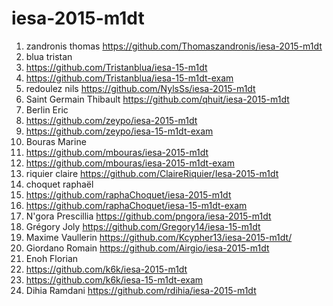 # iesa-2015-m1dt

1. zandronis thomas https://github.com/Thomaszandronis/iesa-2015-m1dt
1. blua tristan 
  2. https://github.com/Tristanblua/iesa-15-m1dt
  3. https://github.com/Tristanblua/iesa-15-m1dt-exam
1. redoulez nils https://github.com/NylsSs/iesa-2015-m1dt
1. Saint Germain Thibault https://github.com/qhuit/iesa-2015-m1dt
1. Berlin Eric
  2. https://github.com/zeypo/iesa-2015-m1dt
  3. https://github.com/zeypo/iesa-15-m1dt-exam
1. Bouras Marine 
  2. https://github.com/mbouras/iesa-2015-m1dt
  3. https://github.com/mbouras/iesa-2015-m1dt-exam
1. riquier claire https://github.com/ClaireRiquier/Iesa-2015-m1dt
1. choquet raphaël 
  2. https://github.com/raphaChoquet/iesa-2015-m1dt
  3. https://github.com/raphaChoquet/iesa-15-m1dt-exam
1. N'gora Prescillia https://github.com/pngora/iesa-2015-m1dt
1. Grégory Joly https://github.com/Gregory14/iesa-15-m1dt
1. Maxime Vaullerin https://github.com/Kcypher13/iesa-2015-m1dt/
1. Giordano Romain https://github.com/Airgio/iesa-2015-m1dt
1. Enoh Florian 
  2. https://github.com/k6k/iesa-2015-m1dt
  3. https://github.com/k6k/iesa-15-m1dt-exam
3. Dihia Ramdani https://github.com/rdihia/iesa-2015-m1dt

